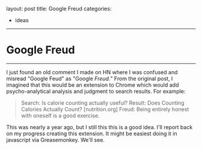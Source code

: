 layout: post
title: Google Freud
categories:
- ideas
---

# Google Freud

---

I just found an old comment I made on HN where I was confused and misread "Google Feud" as "Google *Freud.*" From the original post, I imagined that this would be an extension to Chrome which would add psycho-analytical analysis and judgment to search results. For example:

> Search: Is calorie counting actually useful?
> Result: Does Counting Calories Actually Count? [nutrition.org]
> Freud: Being entirely honest with oneself is a good exercise.

This was nearly a year ago, but I still this this is a good idea. I'll report back on my progress creating this extension. It might be easiest doing it in javascript via Greasemonkey. We'll see.
